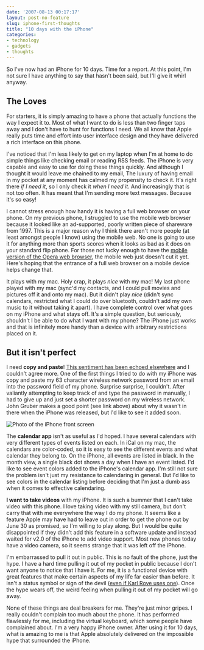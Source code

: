```yaml
---
date: '2007-08-13 00:17:17'
layout: post-no-feature
slug: iphone-first-thoughts
title: "10 days with the iPhone"
categories:
- technology
- gadgets
- thoughts
---
```


So I've now had an iPhone for 10 days. Time for a report. At this point, I'm not sure I have anything to say that hasn't been said, but I'll give it whirl anyway.

## The Loves

For starters, it is simply amazing to have a phone that actually functions the way I expect it to. Most of what I want to do is less than two finger taps away and I don't have to hunt for functions I need. We all know that Apple really puts time and effort into user interface design and they have delivered a rich interface on this phone.

I've noticed that I'm less likely to get on my laptop when I'm at home to do simple things like checking email or reading RSS feeds. The iPhone is very capable and easy to use for doing these things quickly. And although I thought it would leave me chained to my email, The luxury of having email in my pocket at any moment has calmed my propensity to check it. It's right there _if I need it_, so I only check it _when I need it_. And increasingly that is not too often. It has meant that I'm sending more text messages. Because it's so easy!

I cannot stress enough how handy it is having a full web browser on your phone. On my previous phone, I struggled to use the mobile web browser because it looked like an ad-supported, poorly written piece of shareware from 1997. This is a major reason why I think there aren't more people (at least amongst people I know) using the mobile web. No one is going to use it for anything more than sports scores when it looks as bad as it does on your standard flip phone. For those not lucky enough to have the [mobile version of the Opera web browser](http://www.opera.com/products/mobile/), the mobile web just doesn't cut it yet. Here's hoping that the entrance of a full web browser on a mobile device helps change that.

It plays with my mac. Holy crap, it plays _nice_ with my mac! My last phone played with my mac (sync'd my contacts, and I could pull movies and pictures off it and onto my mac). But it didn't play _nice_ (didn't sync calendars, restricted what I could do over bluetooth, couldn't add my own music to it without taking it apart). I have complete control over what goes on my iPhone and what stays off. It's a simple question, but seriously, shouldn't I be able to do what I want with my phone? The iPhone just works and that is infinitely more handy than a device with arbitrary restrictions placed on it.

## But it isn't perfect

I need **copy and paste**! [This sentiment has been echoed elsewhere](http://daringfireball.net/2007/08/clipboard_and_arrows) and I couldn't agree more. One of the first things I tried to do with my iPhone was copy and paste my 63 character wireless network password from an email into the password field of my phone. Surprise surprise, I couldn't. After valiantly attempting to keep track of and type the password in manually, I had to give up and just set a shorter password on my wireless network. John Gruber makes a good point (see link above) about why it wasn't in there when the iPhone was released, but I'd like to see it added soon.

![Photo of the iPhone front screen]({{site.url}}/images/2007/08/iphone_two.jpg)

The **calendar app** isn't as useful as I'd hoped. I have several calendars with very different types of events listed on each. In iCal on my mac, the calendars are color-coded, so it is easy to see the different events and what calendar they belong to. On the iPhone, all events are listed in black. In the month view, a single black dot shows a day when I have an event listed. I'd like to see event colors added to the iPhone's calendar app. I'm still not sure the problem isn't just my resistance to calendaring in general. But I'd like to see colors in the calendar listing before deciding that I'm just a dumb ass when it comes to effective calendaring.

**I want to take videos** with my iPhone. It is such a bummer that I can't take video with this phone. I love taking video with my still camera, but don't carry that with me everywhere the way I do my phone. It seems like a feature Apple may have had to leave out in order to get the phone out by June 30 as promised, so I'm willing to play along. But I would be quite disappointed if they didn't add this feature in a software update and instead waited for v2.0 of the iPhone to add video support. Most new phones today have a video camera, so it seems strange that it was left off the iPhone.

I'm embarrassed to pull it out in public. This is no fault of the phone, just the hype. I have a hard time pulling it out of my pocket in public because I don't want anyone to notice that I have it. For me, it is a functional device with great features that make certain aspects of my life far easier than before. It isn't a status symbol or sign of the devil ([even if Karl Rove uses one](http://www.time.com/time/politics/whitehouse/photos/0,27424,1650240,00.html)). Once the hype wears off, the weird feeling when pulling it out of my pocket will go away.

None of these things are deal breakers for me. They're just minor gripes. I really couldn't complain too much about the phone. It has performed flawlessly for me, including the virtual keyboard, which some people have complained about. I'm a very happy iPhone owner. After using it for 10 days, what is amazing to me is that Apple absolutely delivered on the impossible hype that surrounded the iPhone.